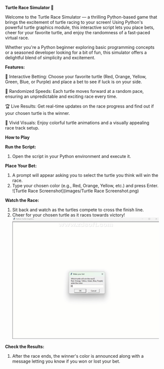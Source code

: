 **Turtle Race Simulator 🐢**

Welcome to the Turtle Race Simulator — a thrilling Python-based game that brings the excitement of turtle racing to your screen! Using Python's powerful turtle graphics module, this interactive script lets you place bets, cheer for your favorite turtle, and enjoy the randomness of a fast-paced virtual race.

Whether you're a Python beginner exploring basic programming concepts or a seasoned developer looking for a bit of fun, this simulator offers a delightful blend of simplicity and excitement.

**Features:**

🐢 Interactive Betting: Choose your favorite turtle (Red, Orange, Yellow, Green, Blue, or Purple) and place a bet to see if luck is on your side.

🎲 Randomized Speeds: Each turtle moves forward at a random pace, ensuring an unpredictable and exciting race every time.

🏆 Live Results: Get real-time updates on the race progress and find out if your chosen turtle is the winner.

🎨 Vivid Visuals: Enjoy colorful turtle animations and a visually appealing race track setup.

**How to Play**

**Run the Script:**

1. Open the script in your Python environment and execute it.

**Place Your Bet:**

1. A prompt will appear asking you to select the turtle you think will win the race.
2. Type your chosen color (e.g., Red, Orange, Yellow, etc.) and press Enter.
![Turtle Race Screenshot](images/Turtle Race Screenshot.png)

**Watch the Race:**

1. Sit back and watch as the turtles compete to cross the finish line.
2. Cheer for your chosen turtle as it races towards victory!
![Turtle Race Screenshot](images/Turtle-Race-Simulator.gif)

**Check the Results:**

1. After the race ends, the winner's color is announced along with a message letting you know if you won or lost your bet.
